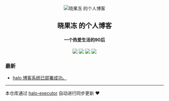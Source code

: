 <p align="center"><img alt="晓果冻 的个人博客" src="https://cdn.jsdelivr.net/gh/chenguod/halo-blog/IMG_0379.PNG"></p><h2 align="center">

晓果冻 的个人博客
</h2>

<h4 align="center">一个热爱生活的90后</h4>
<p align="center"><a title="晓果冻 的个人博客" target="_blank" href="https://github.com/chenguod/halo-blog"><img src="https://img.shields.io/github/last-commit/chenguod/halo-blog.svg?style=flat-square&color=FF9900"></a>
<a title="GitHub repo size in bytes" target="_blank" href="https://github.com/chenguod/halo-blog"><img src="https://img.shields.io/github/repo-size/chenguod/halo-blog.svg?style=flat-square"></a>
<a title="由halo驱动" target="_blank" href="https://github.com/halo-dev/halo"><img src="https://img.shields.io/badge/halo-1.4.13-f1e05a.svg?style=flat-square&color=blueviolet"></a>
<a title="Hits" target="_blank" href="https://github.com/dwyl/hits"><img src="http://hits.dwyl.com/chengd/halo-blog.svg"></a></p>

### 最新

* [ halo 博客系统已部署成功。](http://localhost:8080/hello-halo)



---

本仓库通过 [halo-executor](https://github.com/chenguod/halo-executor) 自动进行同步更新 ❤️ 

